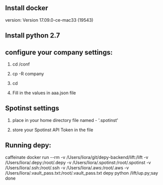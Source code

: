 ## Install docker

version: Version 17.09.0-ce-mac33 (19543)

## Install python 2.7

## configure your company settings:

1. cd <depy home>/conf

2. cp -R company <your company name>

3. cd <your company name>

4. Fill in the values in aaa.json file

## Spotinst settings

1. place in your home directory file named - '.spotinst'

2. store your Spotinst API Token in the file

## Running depy:

caffeinate docker run --rm -v /Users/liora/git/depy-backend/lift:/lift -v /Users/liora/.depy:/root/.depy -v /Users/liora/.spotinst:/root/.spotinst -v /Users/liora/.ssh:/root/.ssh -v /Users/liora/.aws:/root/.aws -v /Users/liora/.vault_pass.txt:/root/.vault_pass.txt depy python /lift/up.py;say done
